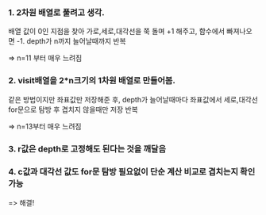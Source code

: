 ### 1. 2차원 배열로 풀려고 생각.

배열 값이 0인 지점을 찾아 가로,세로,대각선을 쭉 돌며 +1 해주고, 함수에서 빠져나오면 -1. depth가 n까지 늘어날때까지 반복

=> n=11 부터 매우 느려짐

### 2. visit배열을 2*n크기의 1차원 배열로 만들어봄.

같은 방법이지만 좌표값만 저장해준 후, depth가 늘어날때마다 좌표값에서 세로,대각선 for문으로 탐방 후 겹치지 않을때만 저장 반복

=> n=13부터 매우 느려짐

### 3. r값은 depth로 고정해도 된다는 것을 깨달음

### 4. c값과 대각선 값도 for문 탐방 필요없이 단순 계산 비교로 겹치는지 확인 가능

=> 해결!
